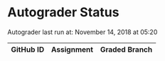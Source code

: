 # Autograder Status
Autograder last run at: November 14, 2018 at 05:20

| GitHub ID | Assignment | Graded Branch |
|-----------|------------|---------------|
